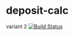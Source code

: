 # deposit-calc
variant 2
[![Build Status](https://travis-ci.org/sanguinne/deposit-calc.svg?branch=master)](https://travis-ci.org/sanguinne/deposit-calc)